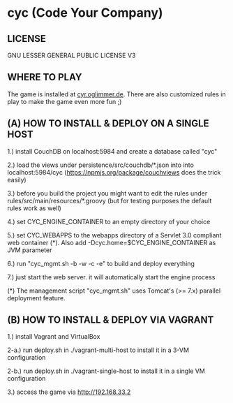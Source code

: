 cyc (Code Your Company)
========================

LICENSE
-------

GNU LESSER GENERAL PUBLIC LICENSE V3

WHERE TO PLAY
-------------

The game is installed at <a href="http://cyr.oglimmer.de">cyr.oglimmer.de</a>. There are also customized rules in play to make the game even more fun ;)

(A) HOW TO INSTALL & DEPLOY ON A SINGLE HOST
--------------------------------------------

1.) install CouchDB on localhost:5984 and create a database called "cyc"

2.) load the views under persistence/src/couchdb/*.json into into localhost:5984/cyc (https://npmjs.org/package/couchviews does the trick easily)

3.) before you build the project you might want to edit the rules under rules/src/main/resources/*.groovy (but for testing purposes the default rules work as well)

4.) set CYC_ENGINE_CONTAINER to an empty directory of your choice

5.) set CYC_WEBAPPS to the webapps directory of a Servlet 3.0 compliant web container (*). Also add -Dcyc.home=$CYC_ENGINE_CONTAINER as JVM parameter

6.) run "cyc_mgmt.sh -b -w -c -e" to build and deploy everything

7.) just start the web server. it will automatically start the engine process

(*) The management script "cyc_mgmt.sh" uses Tomcat's (>= 7.x) parallel deployment feature. 

(B) HOW TO INSTALL & DEPLOY VIA VAGRANT
---------------------------------------

1.)   install Vagrant and VirtualBox

2-a.) run deploy.sh in ./vagrant-multi-host to install it in a 3-VM configuration

2-b.) run deploy.sh in ./vagrant-single-host to install it in a single VM configuration

3.)   access the game via http://192.168.33.2
